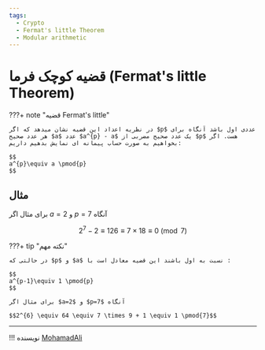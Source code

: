 ```yaml
---
tags:
  - Crypto
  - Fermat's little Theorem
  - Modular arithmetic
---
```


#  قضیه کوچک فرما (Fermat's little Theorem) 

???+ note "قضیه Fermat's little"

    در نظریه اعداد این قضیه نشان میدهد که اگر $p$ عددی اول باشد آنگاه برای هر عدد صحیح $a$ عدد $a^{p} - a$ یک عدد صحیح مضربی از $p$ هست. اگر بخواهیم به صورت حساب پیمانه ای نمایش بدهیم داریم:

    $$
    a^{p}\equiv a \pmod{p}
    $$

## مثال

برای مثال اگر $a=2$ و $p=7$ آنگاه 

$$2^{7} - 2\equiv 126 \equiv 7 \times 18 \equiv 0 \pmod{7}$$ 

???+ tip "نکته مهم"

    در حالتی که $p$ و $a$ نسبت به اول باشند این قضیه معادل است با :

    $$
    a^{p-1}\equiv 1 \pmod{p}
    $$

    برای مثال اگر $a=2$ و $p=7$ آنگاه 

    $$2^{6} \equiv 64 \equiv 7 \times 9 + 1 \equiv 1 \pmod{7}$$ 

--- 

!!! نویسنده
    [MohamadAli](https://github.com/wh1te-r0s3)